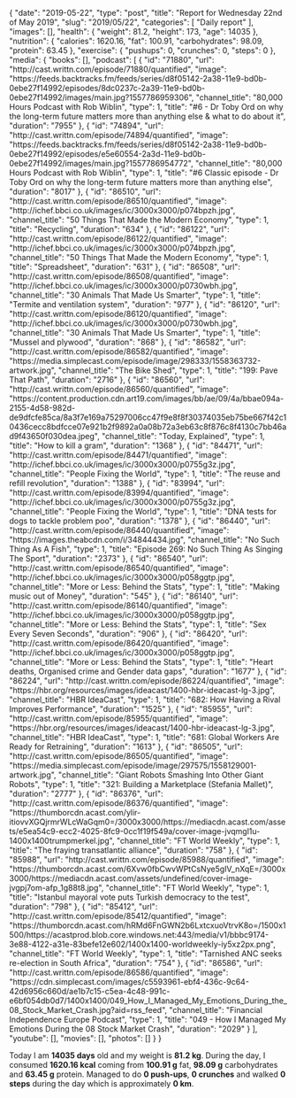 {
    "date": "2019-05-22",
    "type": "post",
    "title": "Report for Wednesday 22nd of May 2019",
    "slug": "2019\/05\/22",
    "categories": [
        "Daily report"
    ],
    "images": [],
    "health": {
        "weight": 81.2,
        "height": 173,
        "age": 14035
    },
    "nutrition": {
        "calories": 1620.16,
        "fat": 100.91,
        "carbohydrates": 98.09,
        "protein": 63.45
    },
    "exercise": {
        "pushups": 0,
        "crunches": 0,
        "steps": 0
    },
    "media": {
        "books": [],
        "podcast": [
            {
                "id": "71880",
                "url": "http:\/\/cast.writtn.com\/episode\/71880\/quantified",
                "image": "https:\/\/feeds.backtracks.fm\/feeds\/series\/d8f05142-2a38-11e9-bd0b-0ebe27f14992\/episodes\/8dc0237c-2a39-11e9-bd0b-0ebe27f14992\/images\/main.jpg?1557786959306",
                "channel_title": "80,000 Hours Podcast with Rob Wiblin",
                "type": 1,
                "title": "#6 - Dr Toby Ord on why the long-term future matters more than anything else & what to do about it",
                "duration": "7955"
            },
            {
                "id": "74894",
                "url": "http:\/\/cast.writtn.com\/episode\/74894\/quantified",
                "image": "https:\/\/feeds.backtracks.fm\/feeds\/series\/d8f05142-2a38-11e9-bd0b-0ebe27f14992\/episodes\/e5e60554-2a3d-11e9-bd0b-0ebe27f14992\/images\/main.jpg?1557786954772",
                "channel_title": "80,000 Hours Podcast with Rob Wiblin",
                "type": 1,
                "title": "#6 Classic episode - Dr Toby Ord on why the long-term future matters more than anything else",
                "duration": "8017"
            },
            {
                "id": "86510",
                "url": "http:\/\/cast.writtn.com\/episode\/86510\/quantified",
                "image": "http:\/\/ichef.bbci.co.uk\/images\/ic\/3000x3000\/p074bpzh.jpg",
                "channel_title": "50 Things That Made the Modern Economy",
                "type": 1,
                "title": "Recycling",
                "duration": "634"
            },
            {
                "id": "86122",
                "url": "http:\/\/cast.writtn.com\/episode\/86122\/quantified",
                "image": "http:\/\/ichef.bbci.co.uk\/images\/ic\/3000x3000\/p074bpzh.jpg",
                "channel_title": "50 Things That Made the Modern Economy",
                "type": 1,
                "title": "Spreadsheet",
                "duration": "631"
            },
            {
                "id": "86508",
                "url": "http:\/\/cast.writtn.com\/episode\/86508\/quantified",
                "image": "http:\/\/ichef.bbci.co.uk\/images\/ic\/3000x3000\/p0730wbh.jpg",
                "channel_title": "30 Animals That Made Us Smarter",
                "type": 1,
                "title": "Termite and ventilation system",
                "duration": "977"
            },
            {
                "id": "86120",
                "url": "http:\/\/cast.writtn.com\/episode\/86120\/quantified",
                "image": "http:\/\/ichef.bbci.co.uk\/images\/ic\/3000x3000\/p0730wbh.jpg",
                "channel_title": "30 Animals That Made Us Smarter",
                "type": 1,
                "title": "Mussel and plywood",
                "duration": "868"
            },
            {
                "id": "86582",
                "url": "http:\/\/cast.writtn.com\/episode\/86582\/quantified",
                "image": "https:\/\/media.simplecast.com\/episode\/image\/298333\/1558363732-artwork.jpg",
                "channel_title": "The Bike Shed",
                "type": 1,
                "title": "199: Pave That Path",
                "duration": "2716"
            },
            {
                "id": "86560",
                "url": "http:\/\/cast.writtn.com\/episode\/86560\/quantified",
                "image": "https:\/\/content.production.cdn.art19.com\/images\/bb\/ae\/09\/4a\/bbae094a-2155-4d58-982d-de9dfcfe85ca\/8a3f7e169a75297006cc47f9e8f8f30374035eb75be667f42c10436cecc8bdfcce07e921b2f9892a0a08b72a3eb63c8f876c8f4130c7bb46ad9f43650f030dea.jpeg",
                "channel_title": "Today, Explained",
                "type": 1,
                "title": "How to kill a gram",
                "duration": "1368"
            },
            {
                "id": "84471",
                "url": "http:\/\/cast.writtn.com\/episode\/84471\/quantified",
                "image": "http:\/\/ichef.bbci.co.uk\/images\/ic\/3000x3000\/p0755g3z.jpg",
                "channel_title": "People Fixing the World",
                "type": 1,
                "title": "The reuse and refill revolution",
                "duration": "1388"
            },
            {
                "id": "83994",
                "url": "http:\/\/cast.writtn.com\/episode\/83994\/quantified",
                "image": "http:\/\/ichef.bbci.co.uk\/images\/ic\/3000x3000\/p0755g3z.jpg",
                "channel_title": "People Fixing the World",
                "type": 1,
                "title": "DNA tests for dogs to tackle problem poo",
                "duration": "1378"
            },
            {
                "id": "86440",
                "url": "http:\/\/cast.writtn.com\/episode\/86440\/quantified",
                "image": "https:\/\/images.theabcdn.com\/i\/34844434.jpg",
                "channel_title": "No Such Thing As A Fish",
                "type": 1,
                "title": "Episode 269: No Such Thing As Singing The Sport",
                "duration": "2373"
            },
            {
                "id": "86540",
                "url": "http:\/\/cast.writtn.com\/episode\/86540\/quantified",
                "image": "http:\/\/ichef.bbci.co.uk\/images\/ic\/3000x3000\/p058ggtp.jpg",
                "channel_title": "More or Less: Behind the Stats",
                "type": 1,
                "title": "Making music out of Money",
                "duration": "545"
            },
            {
                "id": "86140",
                "url": "http:\/\/cast.writtn.com\/episode\/86140\/quantified",
                "image": "http:\/\/ichef.bbci.co.uk\/images\/ic\/3000x3000\/p058ggtp.jpg",
                "channel_title": "More or Less: Behind the Stats",
                "type": 1,
                "title": "Sex Every Seven Seconds",
                "duration": "906"
            },
            {
                "id": "86420",
                "url": "http:\/\/cast.writtn.com\/episode\/86420\/quantified",
                "image": "http:\/\/ichef.bbci.co.uk\/images\/ic\/3000x3000\/p058ggtp.jpg",
                "channel_title": "More or Less: Behind the Stats",
                "type": 1,
                "title": "Heart deaths, Organised crime and Gender data gaps",
                "duration": "1677"
            },
            {
                "id": "86224",
                "url": "http:\/\/cast.writtn.com\/episode\/86224\/quantified",
                "image": "https:\/\/hbr.org\/resources\/images\/ideacast\/1400-hbr-ideacast-lg-3.jpg",
                "channel_title": "HBR IdeaCast",
                "type": 1,
                "title": "682: How Having a Rival Improves Performance",
                "duration": "1525"
            },
            {
                "id": "85955",
                "url": "http:\/\/cast.writtn.com\/episode\/85955\/quantified",
                "image": "https:\/\/hbr.org\/resources\/images\/ideacast\/1400-hbr-ideacast-lg-3.jpg",
                "channel_title": "HBR IdeaCast",
                "type": 1,
                "title": "681: Global Workers Are Ready for Retraining",
                "duration": "1613"
            },
            {
                "id": "86505",
                "url": "http:\/\/cast.writtn.com\/episode\/86505\/quantified",
                "image": "https:\/\/media.simplecast.com\/episode\/image\/297575\/1558129001-artwork.jpg",
                "channel_title": "Giant Robots Smashing Into Other Giant Robots",
                "type": 1,
                "title": "321: Building a Marketplace (Stefania Mallet)",
                "duration": "2777"
            },
            {
                "id": "86376",
                "url": "http:\/\/cast.writtn.com\/episode\/86376\/quantified",
                "image": "https:\/\/thumborcdn.acast.com\/ylir-itiovvXGQjrmrWLcWaGqm0=\/3000x3000\/https:\/\/mediacdn.acast.com\/assets\/e5ea54c9-ecc2-4025-8fc9-0cc1f19f549a\/cover-image-jvqmgl1u-1400x1400trumpmerkel.jpg",
                "channel_title": "FT World Weekly",
                "type": 1,
                "title": "The fraying transatlantic alliance",
                "duration": "758"
            },
            {
                "id": "85988",
                "url": "http:\/\/cast.writtn.com\/episode\/85988\/quantified",
                "image": "https:\/\/thumborcdn.acast.com\/6Xvw0fbCwvWPtCsNye5gIV_nXqE=\/3000x3000\/https:\/\/mediacdn.acast.com\/assets\/undefined\/cover-image-jvgpj7om-afp_1g88t8.jpg",
                "channel_title": "FT World Weekly",
                "type": 1,
                "title": "Istanbul mayoral vote puts Turkish democracy to the test",
                "duration": "798"
            },
            {
                "id": "85412",
                "url": "http:\/\/cast.writtn.com\/episode\/85412\/quantified",
                "image": "https:\/\/thumborcdn.acast.com\/hRMd6FnGWN2b6LxtcxuoVtrvK8o=\/1500x1500\/https:\/\/acastprod.blob.core.windows.net:443\/media\/v1\/bbbc9174-3e88-4122-a31e-83befe12e602\/1400x1400-worldweekly-iy5xz2px.png",
                "channel_title": "FT World Weekly",
                "type": 1,
                "title": "Tarnished ANC seeks re-election in South Africa",
                "duration": "754"
            },
            {
                "id": "86586",
                "url": "http:\/\/cast.writtn.com\/episode\/86586\/quantified",
                "image": "https:\/\/cdn.simplecast.com\/images\/c5593961-ebf4-436c-9c64-42d6956c660d\/ae1b7c15-c5ea-4c48-991c-e6bf054db0d7\/1400x1400\/049_How_I_Managed_My_Emotions_During_the_08_Stock_Market_Crash.jpg?aid=rss_feed",
                "channel_title": "Financial Independence Europe Podcast",
                "type": 1,
                "title": "049 - How I Managed My Emotions During the 08 Stock Market Crash",
                "duration": "2029"
            }
        ],
        "youtube": [],
        "movies": [],
        "photos": []
    }
}

Today I am <strong>14035 days</strong> old and my weight is <strong>81.2 kg</strong>. During the day, I consumed <strong>1620.16 kcal</strong> coming from <strong>100.91 g</strong> fat, <strong>98.09 g</strong> carbohydrates and <strong>63.45 g</strong> protein. Managed to do <strong>0 push-ups</strong>, <strong>0 crunches</strong> and walked <strong>0 steps</strong> during the day which is approximately <strong>0 km</strong>.